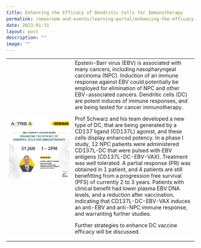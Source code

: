 ```yaml
---
title: Enhancing the Efficacy of Dendritic Cells for Immunotherapy
permalink: /newsroom-and-events/learning-portal/enhancing-the-efficacy-of-dendritic-cells-for-immunotherapy/
date: 2023-01-31
layout: post
description: ""
image: ""
---
```

<table>
	<tbody>
		<tr>
			<td style="width:35%">
				<img src="/images/Learning%20Portal/2023/webinar_square-prof-herbert-s.png">
			</td>
			<td style="width:65%">
Epstein-Barr virus (EBV) is associated with many cancers, including nasopharyngeal carcinoma (NPC). Induction of an immune response against EBV could potentially be employed for elimination of NPC and other EBV-associated cancers. Dendritic cells (DC) are potent induces of immune responses, and are being tested for cancer immunotherapy.

Prof Schwarz and his team developed a new type of DC, that are being generated by a CD137 ligand (CD137L) agonist, and these cells display enhanced potency. In a phase I study, 12 NPC patients were administered CD137L-DC that were pulsed with EBV antigens (CD137L-DC-EBV-VAX). Treatment was well tolerated. A partial response (PR) was obtained in 1 patient, and 4 patients are still benefitting from a progression free survival (PFS) of currently 2 to 3 years. Patients with clinical benefit had lower plasma EBV DNA levels, and a reduction after vaccination, indicating that CD137L-DC-EBV-VAX induces an anti-EBV and anti-NPC immune response, and warranting further studies.

Further strategies to enhance DC vaccine efficacy will be discussed.
			</td>
		</tr>
	</tbody>
</table>